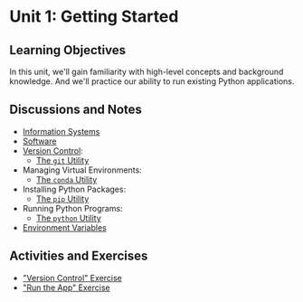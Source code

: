 # Unit 1: Getting Started

## Learning Objectives

In this unit, we'll gain familiarity with high-level concepts and background knowledge. And we'll practice our ability to run existing Python applications.

## Discussions and Notes

  + [Information Systems](/notes/info-systems/README.md)
  + [Software](/notes/software/README.md)
  + [Version Control](/notes/software/version-control.md):
    + [The `git` Utility](/notes/clis/git.md)
  + Managing Virtual Environments:
    + [The `conda` Utility](/notes/clis/conda.md)
  + Installing Python Packages:
    + [The `pip` Utility](/notes/clis/pip.md)
  + Running Python Programs:
    + [The `python` Utility](/notes/clis/python.md)
  + [Environment Variables](/notes/environment-variables.md)

## Activities and Exercises

  + ["Version Control" Exercise](/exercises/version-control/README.md)
  + ["Run the App" Exercise](/exercises/run-the-app/README.md)
